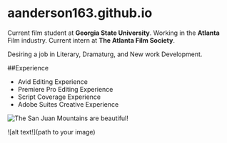 # aanderson163.github.io

Current film student at **Georgia State University**. Working in the **Atlanta** Film industry. Current intern at **The Atlanta Film Society**. <p> Desiring a job in Literary, Dramaturg, and New work Development.<p>

##Experience 

- Avid Editing Experience 
- Premiere Pro Editing Experience 
- Script Coverage Experience
- Adobe Suites Creative Experience 


![The San Juan Mountains are beautiful!](https://mdg.imgix.net/assets/images/san-juan-mountains.jpg?auto=format&fit=clip&q=40&w=1080 "San Juan Mountains")

![alt text!](path to your image)